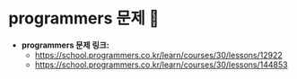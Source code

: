 # programmers 문제 📝

* __programmers 문제 링크:__ 
    * <https://school.programmers.co.kr/learn/courses/30/lessons/12922>
    * <https://school.programmers.co.kr/learn/courses/30/lessons/144853>